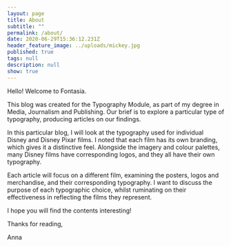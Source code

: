 ```yaml
---
layout: page
title: About
subtitle: ""
permalink: /about/
date: 2020-06-29T15:36:12.231Z
header_feature_image: ../uploads/mickey.jpg
published: true
tags: null
description: null
show: true
---
```

Hello! Welcome to Fontasia.

This blog was created for the Typography Module, as part of my degree in Media, Journalism and Publishing. Our brief is to explore a particular type of typography, producing articles on our findings.

In this particular blog, I will look at the typography used for individual Disney and Disney Pixar films. I noted that each film has its own branding, which gives it a distinctive feel. Alongside the imagery and colour palettes, many Disney films have corresponding logos, and they all have their own typography. 

Each article will focus on a different film, examining the posters, logos and merchandise, and their corresponding typography. I want to discuss the purpose of each typographic choice, whilst ruminating on their effectiveness in reflecting the films they represent. 

I hope you will find the contents interesting!

Thanks for reading,

Anna
